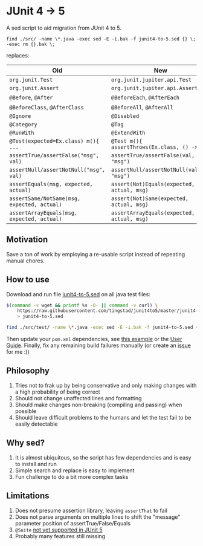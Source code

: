 # JUnit 4 -> 5

A sed script to aid migration from JUnit 4 to 5.

```
find ./src/ -name \*.java -exec sed -E -i.bak -f junit4-to-5.sed {} \; -exec rm {}.bak \;
```
replaces:

Old                                   | New
--------------------------------------|-----------------------------------------------
`org.junit.Test`                      | `org.junit.jupiter.api.Test`
`org.junit.Assert`                    | `org.junit.jupiter.api.Assertions`
`@Before`, `@After`                   | `@BeforeEach`, `@AfterEach`
`@BeforeClass`, `@AfterClass`         | `@BeforeAll`, `@AfterAll`
`@Ignore`                             | `@Disabled`
`@Category`                           | `@Tag`
`@RunWith`                            | `@ExtendWith`
`@Test(expected=Ex.class) m(){ ...`   | `@Test m(){ assertThrows(Ex.class, () -> ...`
`assertTrue/assertFalse("msg", val)`  | `assertTrue/assertFalse(val, "msg")`
`assertNull/assertNotNull("msg", val)`| `assertNull/assertNotNull(val, "msg")`
`assertEquals(msg, expected, actual)` | `assert(Not)Equals(expected, actual, msg)`
`assertSame/NotSame(msg, expected, actual)`| `assert(Not)Same(expected, actual, msg)`
`assertArrayEquals(msg, expected, actual)` | `assertArrayEquals(expected, actual, msg)`

## Motivation

Save a ton of work by employing a re-usable script instead of repeating manual chores.

## How to use

Download and run file [junit4-to-5.sed](https://github.com/tingstad/junit4to5/blob/master/junit4-to-5.sed) on all java test files:
```sh
$(command -v wget && printf %s -O- || command -v curl) \
    https://raw.githubusercontent.com/tingstad/junit4to5/master/junit4-to-5.sed \
    > junit4-to-5.sed

find ./src/test/ -name \*.java -exec sed -E -i.bak -f junit4-to-5.sed {} \; -exec rm {}.bak \;
```

Then update your `pom.xml` dependencies, see [this example](https://github.com/tingstad/junit4to5/blob/master/test/junit5.pom.xml) or the [User Guide](https://junit.org/junit5/docs/current/user-guide/#running-tests-build).
Finally, fix any remaining build failures manually (or create an [issue](https://github.com/tingstad/junit4to5/issues) for me :))

## Philosophy

1. Tries not to frak up by being conservative and only making changes with a high probability of being correct
2. Should not change unaffected lines and formatting
3. Should make changes non-breaking (compiling and passing) when possible
4. Should leave difficult problems to the humans and let the test fail to be easily detectable

## Why sed?

1. It is almost ubiquitous, so the script has few dependencies and is easy to install and run
2. Simple search and replace is easy to implement
3. Fun challenge to do a bit more complex tasks

## Limitations

1. Does not presume assertion library, leaving `assertThat` to fail
2. Does not parse arguments on multiple lines to shift the "message" parameter position of assertTrue/False/Equals
3. `@Suite` [not yet supported in JUnit 5](https://github.com/junit-team/junit5/issues/744)
4. Probably many features still missing

